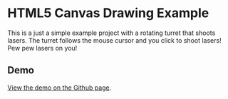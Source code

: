 # HTML5 Canvas Drawing Example

This is a just a simple example project with a rotating turret that shoots lasers.  The turret follows the mouse cursor and you click to shoot lasers!  Pew pew lasers on you!

## Demo

[View the demo on the Github page](http://jbubriski.github.io/HTML5-Turret/).
